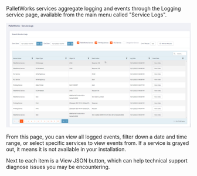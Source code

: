 PalletWorks services aggregate logging and events through the Logging service page, available from the main menu called "Service Logs".

![](images/servicelogs.jpg)

From this page, you can view all logged events, filter down a date and time range, or select specific services to view events from. If a service is grayed out, it means it is not available in your installation.

Next to each item is a View JSON button, which can help technical support diagnose issues you may be encountering.